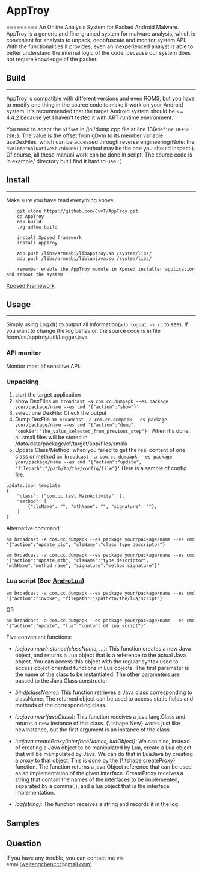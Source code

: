 # AppTroy
=========
An Online Analysis System for Packed Android Malware.
AppTroy is a generic and fine-grained system for malware analysis, which is convenient for analysts to unpack, deobfuscate and monitor system API. With the functionalities it provides, even an inexperienced analyst is able to better understand the internal logic of the code, because our system does not require knowledge of the packer.

## Build
--------
AppTroy is compatible with different versions and even ROMS, but you have to modify one thing in the source code to make it work on your Android system. It's recommended that the target Android system should be <= 4.4.2 because yet I haven't tested it with ART runtime environment. 

You need to adapt the `offset` in /jni/dump.cpp file at line 13(`#define OFFSET 796;`). The value is the offset from gDvm to its member variable useDexFiles, which can be accessed through reverse engineering(Note: the `dvmInternalNativeShutdownv()` method may be the one you should inspect.). Of course, all these manual work can be done in script. The source code is in example/ directory but I find it hard to use :(

## Install
----------
Make sure you have read everything above.

```
	git clone https://github.com/CvvT/AppTroy.git
	cd AppTroy
	ndk-build
	./gradlew build

	install Xposed framework
	install AppTroy

	adb push /libs/armeabi/libapptroy.so /system/libs/
	adb push /libs/armeabi/libluajava.so /system/libs/

	remember enable the AppTroy module in Xposed installer application and reboot the system
```
[Xposed Framework](http://www.repo.xposed.info/module/de.robv.android.xposed.installer)

## Usage
--------
Simply using Log.d() to output all information(`adb logcat -s cc` to see).
If you want to change the log behavior, the source code is in file /com/cc/apptroy/util/Logger.java

### API monitor
Monitor most of sensitive API.
### Unpacking
1. start the target application
2. show DexFiles
	`am broadcast -a com.cc.dumpapk --es package your/package/name --es cmd '{"action":"show"}'`
3. select one DexFile: Check the output
4. Dump DexFile
	`am broadcast -a com.cc.dumpapk --es package your/package/name --es cmd '{"action":"dump", "cookie":"the_value_selected_from_previous_step"}'`
	When it's done, all smali files will be stored in /data/data/package/of/target/app/files/smali/
5. Update Class/Method: when you failed to get the real content of one class or method
	`am broadcast -a com.cc.dumpapk --es package your/package/name --es cmd '{"action":"update", "filepath":"/path/to/the/config/file"}'`
	Here is a sample of config file.

```
update.json template
{
	"class": ["com.cc.test.MainActivity", ],
	"method": [
		{"clsName": "", "mthName": "", "signature": ""},
	]
}
```
Alternative command:

`am broadcast -a com.cc.dumpapk --es package your/package/name --es cmd '{"action":"update_cls", "clsName":"class type descriptor"}`

`am broadcast -a com.cc.dumpapk --es package your/package/name --es cmd '{"action":"update_mth", "clsName":"type descriptor", "mthName":"method name", "signature":"method signature"}'`

### Lua script (See [AndroLua](https://github.com/mkottman/AndroLua))
`am broadcast -a com.cc.dumpapk --es package your/package/name --es cmd '{"action":"invoke", "filepath":"/path/to/the/lua/script"}'`

OR

`am broadcast -a com.cc.dumpapk --es package your/package/name --es cmd '{"action":"update", "lua":"content of lua script"}'`

Five convenient functions:

+ *luajava.newInstance(className, ...)*: This function creates a new Java object, and returns a Lua object that is a reference to the actual Java object. You can access this object with the regular syntax used to access object oriented functions in Lua objects. The first parameter is the name of the class to be instantiated. The other parameters are passed to the Java Class constructor.

+ *bind(className)*: This function retrieves a Java class corresponding to className. The returned object can be used to access static fields and methods of the corresponding class.

+ *luajava.new(javaClass)*: This function receives a java.lang.Class and returns a new instance of this class. {\itshape New} works just like newInstance, but the first argument is an instance of the class.

+ *luajava.createProxy(interfaceNames, luaObject)*: We can also, instead of creating a Java object to be manipulated by Lua, create a Lua object that will be manipulated by Java. We can do that in LuaJava by creating a proxy to that object. This is done by the {\itshape createProxy} function. The function returns a java Object reference that can be used as an implementation of the given interface. CreateProxy receives a string that contain the names of the interfaces to be implemented, separated by a comma(,), and a lua object that is the interface implementation.

+ *log(string)*: The function receives a string and records it in the log.

## Samples
## Question
If you have any trouble, you can contact me via email(weitengchencc@gmail.com).
